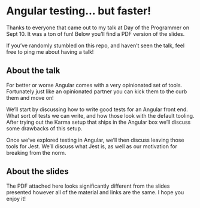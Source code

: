 # Angular testing... but faster!

Thanks to everyone that came out to my talk at Day of the Programmer on Sept 10. It was a ton of fun! Below you’ll find a PDF version of the slides.

If you’ve randomly stumbled on this repo, and haven’t seen the talk, feel free to ping me about having a talk!

## About the talk
For better or worse Angular comes with a very opinionated set of tools. Fortunately just like an opinionated partner you can kick them to the curb them and move on!

We’ll start by discussing how to write good tests for an Angular front end. What sort of tests we can write, and how those look with the default tooling. After trying out the Karma setup that ships in the Angular box we’ll discuss some drawbacks of this setup.

Once we’ve explored testing in Angular, we’ll then discuss leaving those tools for Jest. We’ll discuss what Jest is, as well as our motivation for breaking from the norm.

## About the slides
The PDF attached here looks significantly different from the slides presented however all of the material and links are the same.  I hope you enjoy it!
